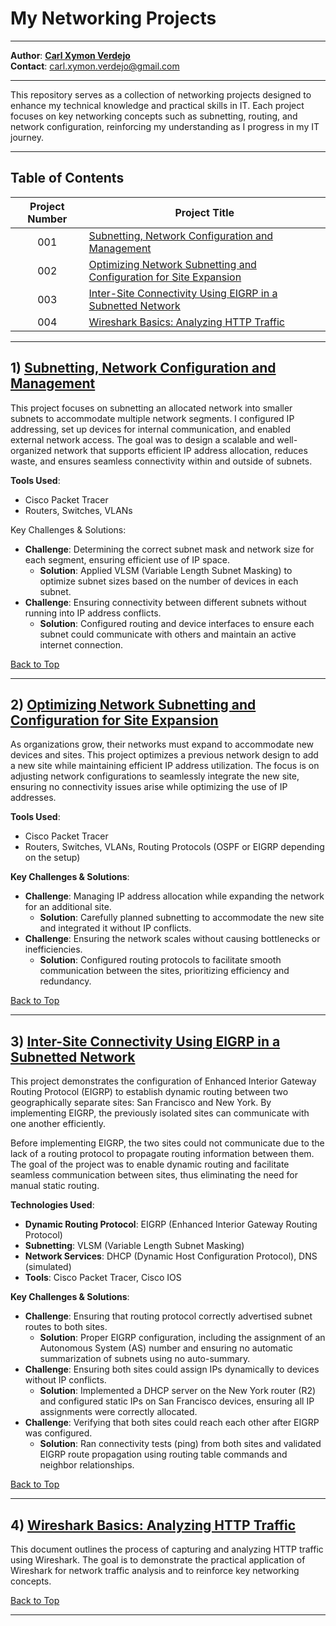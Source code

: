<a name="top"></a>
# My Networking Projects

---

**Author**: [**Carl Xymon Verdejo**](https://hardworking-lion-z4sd3b.mystrikingly.com/)</br>
**Contact**: carl.xymon.verdejo@gmail.com

---

This repository serves as a collection of networking projects designed to enhance my technical knowledge and practical skills in IT. Each project focuses on key networking concepts such as subnetting, routing, and network configuration, reinforcing my understanding as I progress in my IT journey.

---
## Table of Contents
|Project Number | Project Title                                                                                                                                   |
|:-------------:|-------------------------------------------------------------------------------------------------------------------------------------------------|
| 001           | [Subnetting, Network Configuration and Management](#1-subnetting-network-configuration-and-management)                                          |
| 002           | [Optimizing Network Subnetting and Configuration for Site Expansion](#2-optimizing-network-subnetting-and-configuration-for-site-expansion)     |
| 003           | [Inter-Site Connectivity Using EIGRP in a Subnetted Network](#3-inter-site-connectivity-using-eigrp-in-a-subnetted-network)                     |
| 004           | [Wireshark Basics: Analyzing HTTP Traffic](#4-wireshark-basics-analyzing-http-traffic)                                                                                                                   |

---

## 1) [Subnetting, Network Configuration and Management](https://github.com/caxylive/Net_Projects/tree/main/projects/001%20-%20Subnetting%20Network%20Configuration%20and%20Management/README.md)
This project focuses on subnetting an allocated network into smaller subnets to accommodate multiple network segments. I configured IP addressing, set up devices for internal communication, and enabled external network access. The goal was to design a scalable and well-organized network that supports efficient IP address allocation, reduces waste, and ensures seamless connectivity within and outside of subnets.

**Tools Used**:
- Cisco Packet Tracer
- Routers, Switches, VLANs

Key Challenges & Solutions:
- **Challenge**: Determining the correct subnet mask and network size for each segment, ensuring efficient use of IP space.
  - **Solution**: Applied VLSM (Variable Length Subnet Masking) to optimize subnet sizes based on the number of devices in each subnet.
- **Challenge**: Ensuring connectivity between different subnets without running into IP address conflicts.
  - **Solution**: Configured routing and device interfaces to ensure each subnet could communicate with others and maintain an active internet connection.

[Back to Top](#top)

---

## 2) [Optimizing Network Subnetting and Configuration for Site Expansion](https://github.com/caxylive/Net_Projects/tree/main/projects/002%20-%20Optimizing%20Network%20Subnetting%20and%20Configuration%20for%20Site%20Expansion/README.md)
As organizations grow, their networks must expand to accommodate new devices and sites. This project optimizes a previous network design to add a new site while maintaining efficient IP address utilization. The focus is on adjusting network configurations to seamlessly integrate the new site, ensuring no connectivity issues arise while optimizing the use of IP addresses.

**Tools Used**:
- Cisco Packet Tracer
- Routers, Switches, VLANs, Routing Protocols (OSPF or EIGRP depending on the setup)

**Key Challenges & Solutions**:
- **Challenge**: Managing IP address allocation while expanding the network for an additional site.
  - **Solution**: Carefully planned subnetting to accommodate the new site and integrated it without IP conflicts.
- **Challenge**: Ensuring the network scales without causing bottlenecks or inefficiencies.
  - **Solution**: Configured routing protocols to facilitate smooth communication between the sites, prioritizing efficiency and redundancy.

[Back to Top](#top)

---

## 3) [Inter-Site Connectivity Using EIGRP in a Subnetted Network](https://github.com/caxylive/Net_Projects/tree/main/projects/003%20-%20Inter-Site%20Connectivity%20Using%20EIGRP%20in%20a%20Subnetted%20Network/README.md)
This project demonstrates the configuration of Enhanced Interior Gateway Routing Protocol (EIGRP) to establish dynamic routing between two geographically separate sites: San Francisco and New York. By implementing EIGRP, the previously isolated sites can communicate with one another efficiently.

Before implementing EIGRP, the two sites could not communicate due to the lack of a routing protocol to propagate routing information between them. The goal of the project was to enable dynamic routing and facilitate seamless communication between sites, thus eliminating the need for manual static routing.

**Technologies Used**:
- **Dynamic Routing Protocol**: EIGRP (Enhanced Interior Gateway Routing Protocol)
- **Subnetting**: VLSM (Variable Length Subnet Masking)
- **Network Services**: DHCP (Dynamic Host Configuration Protocol), DNS (simulated)
- **Tools**: Cisco Packet Tracer, Cisco IOS

**Key Challenges & Solutions**:
- **Challenge**: Ensuring that routing protocol correctly advertised subnet routes to both sites.
  - **Solution**: Proper EIGRP configuration, including the assignment of an Autonomous System (AS) number and ensuring no automatic summarization of subnets using no auto-summary.
- **Challenge**: Ensuring both sites could assign IPs dynamically to devices without IP conflicts.
  - **Solution**: Implemented a DHCP server on the New York router (R2) and configured static IPs on San Francisco devices, ensuring all IP assignments were correctly allocated.
- **Challenge**: Verifying that both sites could reach each other after EIGRP was configured.
  - **Solution**: Ran connectivity tests (ping) from both sites and validated EIGRP route propagation using routing table commands and neighbor relationships.

[Back to Top](#top)

---

## 4) [Wireshark Basics: Analyzing HTTP Traffic](https://github.com/caxylive/Net_Projects/tree/main/projects/004%20-%20Wireshark%20Basics%20-%20Analyzing%20HTTP%20Traffic/README.md)
This document outlines the process of capturing and analyzing HTTP traffic using Wireshark. The goal is to demonstrate the practical application of Wireshark for network traffic analysis and to reinforce key networking concepts.

[Back to Top](#top)

---
